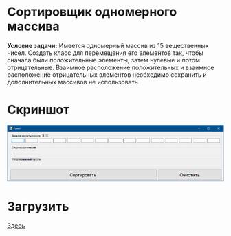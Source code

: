 # Сортировщик одномерного массива
<b>Условие задачи:</b> Имеется одномерный массив из 15 вещественных чисел. Создать класс для перемещения его элементов так, чтобы сначала были положительные элементы, затем нулевые и потом отрицательные. Взаимное
расположение положительных и взаимное расположение отрицательных элементов необходимо сохранить и дополнительных массивов не использовать
# Скриншот
<img src="https://github.com/rndn-labs/One-Dimensional-Array-Sorter/blob/master/assets/screenshot.png" alt="image" border="0"></img>
# Загрузить
<a href="https://github.com/renardein/lets_hash/blob/master/assets/release.exe?raw=true">Здесь</a>
